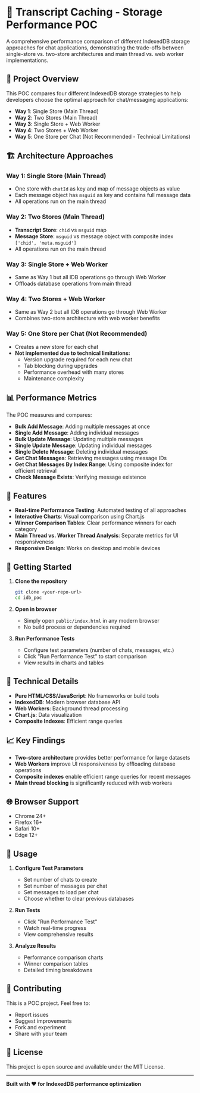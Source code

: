 # 🚀 Transcript Caching - Storage Performance POC

A comprehensive performance comparison of different IndexedDB storage approaches for chat applications, demonstrating the trade-offs between single-store vs. two-store architectures and main thread vs. web worker implementations.

## 🎯 **Project Overview**

This POC compares four different IndexedDB storage strategies to help developers choose the optimal approach for chat/messaging applications:

- **Way 1**: Single Store (Main Thread)
- **Way 2**: Two Stores (Main Thread) 
- **Way 3**: Single Store + Web Worker
- **Way 4**: Two Stores + Web Worker
- **Way 5**: One Store per Chat (Not Recommended - Technical Limitations)

## 🏗️ **Architecture Approaches**

### **Way 1: Single Store (Main Thread)**
- One store with `chatId` as key and map of message objects as value
- Each message object has `msguid` as key and contains full message data
- All operations run on the main thread

### **Way 2: Two Stores (Main Thread)**
- **Transcript Store**: `chid` vs `msguid` map
- **Message Store**: `msguid` vs message object with composite index `['chid', 'meta.msguid']`
- All operations run on the main thread

### **Way 3: Single Store + Web Worker**
- Same as Way 1 but all IDB operations go through Web Worker
- Offloads database operations from main thread

### **Way 4: Two Stores + Web Worker**
- Same as Way 2 but all IDB operations go through Web Worker
- Combines two-store architecture with web worker benefits

### **Way 5: One Store per Chat (Not Recommended)**
- Creates a new store for each chat
- **Not implemented due to technical limitations:**
  - Version upgrade required for each new chat
  - Tab blocking during upgrades
  - Performance overhead with many stores
  - Maintenance complexity

## 📊 **Performance Metrics**

The POC measures and compares:

- **Bulk Add Message**: Adding multiple messages at once
- **Single Add Message**: Adding individual messages
- **Bulk Update Message**: Updating multiple messages
- **Single Update Message**: Updating individual messages
- **Single Delete Message**: Deleting individual messages
- **Get Chat Messages**: Retrieving messages using message IDs
- **Get Chat Messages By Index Range**: Using composite index for efficient retrieval
- **Check Message Exists**: Verifying message existence

## 🎨 **Features**

- **Real-time Performance Testing**: Automated testing of all approaches
- **Interactive Charts**: Visual comparison using Chart.js
- **Winner Comparison Tables**: Clear performance winners for each category
- **Main Thread vs. Worker Thread Analysis**: Separate metrics for UI responsiveness
- **Responsive Design**: Works on desktop and mobile devices

## 🚀 **Getting Started**

1. **Clone the repository**
   ```bash
   git clone <your-repo-url>
   cd idb_poc
   ```

2. **Open in browser**
   - Simply open `public/index.html` in any modern browser
   - No build process or dependencies required

3. **Run Performance Tests**
   - Configure test parameters (number of chats, messages, etc.)
   - Click "Run Performance Test" to start comparison
   - View results in charts and tables

## 🔧 **Technical Details**

- **Pure HTML/CSS/JavaScript**: No frameworks or build tools
- **IndexedDB**: Modern browser database API
- **Web Workers**: Background thread processing
- **Chart.js**: Data visualization
- **Composite Indexes**: Efficient range queries

## 📈 **Key Findings**

- **Two-store architecture** provides better performance for large datasets
- **Web Workers** improve UI responsiveness by offloading database operations
- **Composite indexes** enable efficient range queries for recent messages
- **Main thread blocking** is significantly reduced with web workers

## 🌐 **Browser Support**

- Chrome 24+
- Firefox 16+
- Safari 10+
- Edge 12+

## 📝 **Usage**

1. **Configure Test Parameters**
   - Set number of chats to create
   - Set number of messages per chat
   - Set messages to load per chat
   - Choose whether to clear previous databases

2. **Run Tests**
   - Click "Run Performance Test"
   - Watch real-time progress
   - View comprehensive results

3. **Analyze Results**
   - Performance comparison charts
   - Winner comparison tables
   - Detailed timing breakdowns

## 🤝 **Contributing**

This is a POC project. Feel free to:
- Report issues
- Suggest improvements
- Fork and experiment
- Share with your team

## 📄 **License**

This project is open source and available under the MIT License.

---

**Built with ❤️ for IndexedDB performance optimization**

